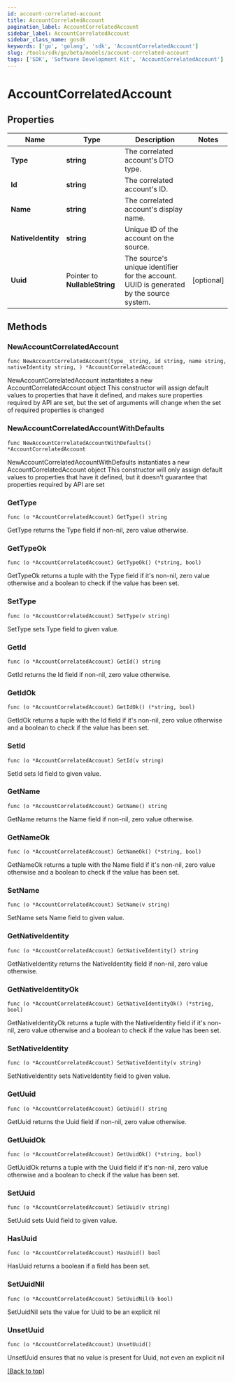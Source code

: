 ```yaml
---
id: account-correlated-account
title: AccountCorrelatedAccount
pagination_label: AccountCorrelatedAccount
sidebar_label: AccountCorrelatedAccount
sidebar_class_name: gosdk
keywords: ['go', 'golang', 'sdk', 'AccountCorrelatedAccount'] 
slug: /tools/sdk/go/beta/models/account-correlated-account
tags: ['SDK', 'Software Development Kit', 'AccountCorrelatedAccount']
---
```


# AccountCorrelatedAccount

## Properties

Name | Type | Description | Notes
------------ | ------------- | ------------- | -------------
**Type** | **string** | The correlated account&#39;s DTO type. | 
**Id** | **string** | The correlated account&#39;s ID. | 
**Name** | **string** | The correlated account&#39;s display name. | 
**NativeIdentity** | **string** | Unique ID of the account on the source. | 
**Uuid** | Pointer to **NullableString** | The source&#39;s unique identifier for the account. UUID is generated by the source system. | [optional] 

## Methods

### NewAccountCorrelatedAccount

`func NewAccountCorrelatedAccount(type_ string, id string, name string, nativeIdentity string, ) *AccountCorrelatedAccount`

NewAccountCorrelatedAccount instantiates a new AccountCorrelatedAccount object
This constructor will assign default values to properties that have it defined,
and makes sure properties required by API are set, but the set of arguments
will change when the set of required properties is changed

### NewAccountCorrelatedAccountWithDefaults

`func NewAccountCorrelatedAccountWithDefaults() *AccountCorrelatedAccount`

NewAccountCorrelatedAccountWithDefaults instantiates a new AccountCorrelatedAccount object
This constructor will only assign default values to properties that have it defined,
but it doesn't guarantee that properties required by API are set

### GetType

`func (o *AccountCorrelatedAccount) GetType() string`

GetType returns the Type field if non-nil, zero value otherwise.

### GetTypeOk

`func (o *AccountCorrelatedAccount) GetTypeOk() (*string, bool)`

GetTypeOk returns a tuple with the Type field if it's non-nil, zero value otherwise
and a boolean to check if the value has been set.

### SetType

`func (o *AccountCorrelatedAccount) SetType(v string)`

SetType sets Type field to given value.


### GetId

`func (o *AccountCorrelatedAccount) GetId() string`

GetId returns the Id field if non-nil, zero value otherwise.

### GetIdOk

`func (o *AccountCorrelatedAccount) GetIdOk() (*string, bool)`

GetIdOk returns a tuple with the Id field if it's non-nil, zero value otherwise
and a boolean to check if the value has been set.

### SetId

`func (o *AccountCorrelatedAccount) SetId(v string)`

SetId sets Id field to given value.


### GetName

`func (o *AccountCorrelatedAccount) GetName() string`

GetName returns the Name field if non-nil, zero value otherwise.

### GetNameOk

`func (o *AccountCorrelatedAccount) GetNameOk() (*string, bool)`

GetNameOk returns a tuple with the Name field if it's non-nil, zero value otherwise
and a boolean to check if the value has been set.

### SetName

`func (o *AccountCorrelatedAccount) SetName(v string)`

SetName sets Name field to given value.


### GetNativeIdentity

`func (o *AccountCorrelatedAccount) GetNativeIdentity() string`

GetNativeIdentity returns the NativeIdentity field if non-nil, zero value otherwise.

### GetNativeIdentityOk

`func (o *AccountCorrelatedAccount) GetNativeIdentityOk() (*string, bool)`

GetNativeIdentityOk returns a tuple with the NativeIdentity field if it's non-nil, zero value otherwise
and a boolean to check if the value has been set.

### SetNativeIdentity

`func (o *AccountCorrelatedAccount) SetNativeIdentity(v string)`

SetNativeIdentity sets NativeIdentity field to given value.


### GetUuid

`func (o *AccountCorrelatedAccount) GetUuid() string`

GetUuid returns the Uuid field if non-nil, zero value otherwise.

### GetUuidOk

`func (o *AccountCorrelatedAccount) GetUuidOk() (*string, bool)`

GetUuidOk returns a tuple with the Uuid field if it's non-nil, zero value otherwise
and a boolean to check if the value has been set.

### SetUuid

`func (o *AccountCorrelatedAccount) SetUuid(v string)`

SetUuid sets Uuid field to given value.

### HasUuid

`func (o *AccountCorrelatedAccount) HasUuid() bool`

HasUuid returns a boolean if a field has been set.

### SetUuidNil

`func (o *AccountCorrelatedAccount) SetUuidNil(b bool)`

 SetUuidNil sets the value for Uuid to be an explicit nil

### UnsetUuid
`func (o *AccountCorrelatedAccount) UnsetUuid()`

UnsetUuid ensures that no value is present for Uuid, not even an explicit nil

[[Back to top]](#) 


